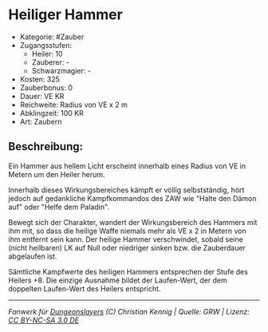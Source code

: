 # Heiliger Hammer

- Kategorie: #Zauber
- Zugangsstufen:
  - Heiler: 10
  - Zauberer: -
  - Schwarzmagier: -
- Kosten: 325
- Zauberbonus: 0
- Dauer: VE KR
- Reichweite: Radius von VE x 2 m
- Abklingzeit: 100 KR
- Art: Zaubern

## Beschreibung:

Ein Hammer aus hellem Licht erscheint innerhalb eines Radius von VE in Metern um den Heiler herum.

Innerhalb dieses Wirkungsbereiches kämpft er völlig selbstständig, hört jedoch auf gedankliche Kampfkommandos des ZAW wie "Halte den Dämon auf" oder "Helfe dem Paladin".

Bewegt sich der Charakter, wandert der Wirkungsbereich des Hammers mit ihm mit, so dass die heilige Waffe niemals mehr als VE x 2 in Metern von ihm entfernt sein kann. Der heilige Hammer verschwindet, sobald seine (nicht heilbaren) LK auf Null oder niedriger sinken bzw. die Zauberdauer abgelaufen ist.

Sämtliche Kampfwerte des heiligen Hammers entsprechen der Stufe des Heilers +8. Die einzige Ausnahme bildet der Laufen-Wert, der dem doppelten Laufen-Wert des Heilers entspricht.

---

_Fanwerk für [Dungeonslayers](https://www.dungeonslayers.net/) (C) Christian Kennig | Quelle: GRW | Lizenz: [CC BY-NC-SA 3.0 DE](https://creativecommons.org/licenses/by-nc-sa/3.0/de/)_
